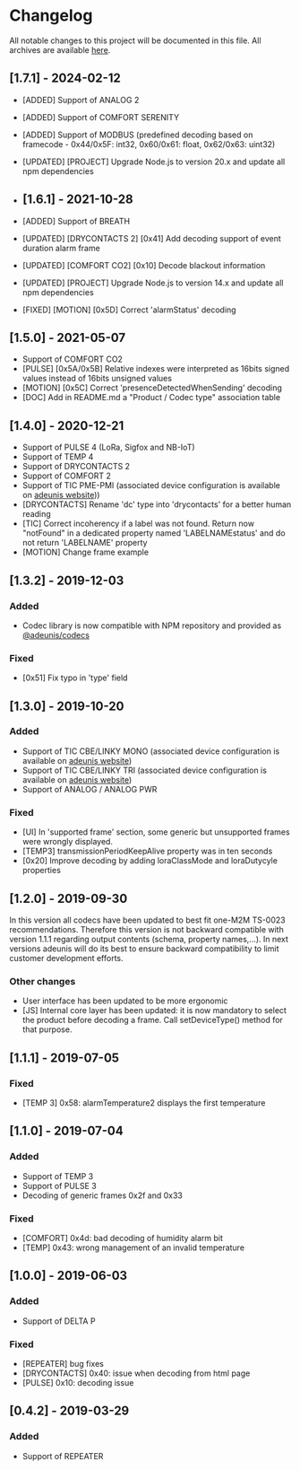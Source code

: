 # Changelog
All notable changes to this project will be documented in this file.
All archives are available <a href="https://codec-adeunis.com/changelog" target="_new">here</a>.

## [1.7.1] - 2024-02-12
- [ADDED] Support of ANALOG 2
- [ADDED] Support of COMFORT SERENITY
- [ADDED] Support of MODBUS (predefined decoding based on framecode - 0x44/0x5F: int32, 0x60/0x61: float, 0x62/0x63: uint32)
- [UPDATED] [PROJECT] Upgrade Node.js to version 20.x and update all npm dependencies

- ## [1.6.1] - 2021-10-28
- [ADDED] Support of BREATH
- [UPDATED] [DRYCONTACTS 2] [0x41] Add decoding support of event duration alarm frame
- [UPDATED] [COMFORT CO2] [0x10] Decode blackout information
- [UPDATED] [PROJECT] Upgrade Node.js to version 14.x and update all npm dependencies
- [FIXED] [MOTION] [0x5D] Correct 'alarmStatus' decoding

## [1.5.0] - 2021-05-07
- Support of COMFORT CO2
- [PULSE] [0x5A/0x5B] Relative indexes were interpreted as 16bits signed values instead of 16bits unsigned values
- [MOTION] [0x5C] Correct 'presenceDetectedWhenSending' decoding
- [DOC] Add in README.md a "Product / Codec type" association table

## [1.4.0] - 2020-12-21
- Support of PULSE 4 (LoRa, Sigfox and NB-IoT)
- Support of TEMP 4
- Support of DRYCONTACTS 2
- Support of COMFORT 2
- Support of TIC PME-PMI (associated device configuration is available on [adeunis website](https://www.adeunis.com/produit/tic-compteur-electrique/)))
- [DRYCONTACTS] Rename 'dc' type into 'drycontacts' for a better human reading
- [TIC] Correct incoherency if a label was not found. Return now "notFound" in a dedicated property named 'LABELNAMEstatus' and do not return 'LABELNAME' property
- [MOTION] Change frame example

## [1.3.2] - 2019-12-03

### Added
- Codec library is now compatible with NPM repository and provided as [@adeunis/codecs](https://www.npmjs.com/package/@adeunis/codecs)

### Fixed
- [0x51] Fix typo in 'type' field

## [1.3.0] - 2019-10-20

### Added
- Support of TIC CBE/LINKY MONO (associated device configuration is available on [adeunis website](https://www.adeunis.com/produit/tic-compteur-electrique/))
- Support of TIC CBE/LINKY TRI (associated device configuration is available on [adeunis website](https://www.adeunis.com/produit/tic-compteur-electrique/))
- Support of ANALOG / ANALOG PWR

### Fixed
- [UI] In 'supported frame' section, some generic but unsupported frames were wrongly displayed.
- [TEMP3] transmissionPeriodKeepAlive property was in ten seconds
- [0x20] Improve decoding by adding loraClassMode and loraDutycyle properties

## [1.2.0] - 2019-09-30

In this version all codecs have been updated to best fit one-M2M TS-0023 recommendations.
Therefore this version is not backward compatible with version 1.1.1 regarding output contents (schema, property names,...).
In next versions adeunis will do its best to ensure backward compatibility to limit customer development efforts. 

### Other changes
- User interface has been updated to be more ergonomic
- [JS] Internal core layer has been updated: it is now mandatory to select the product before decoding a frame. Call setDeviceType() method for that purpose.

## [1.1.1] - 2019-07-05

### Fixed
- [TEMP 3] 0x58: alarmTemperature2 displays the first temperature

## [1.1.0] - 2019-07-04

### Added
- Support of TEMP 3
- Support of PULSE 3
- Decoding of generic frames 0x2f and 0x33

### Fixed
- [COMFORT] 0x4d: bad decoding of humidity alarm bit
- [TEMP] 0x43: wrong management of an invalid temperature

## [1.0.0] - 2019-06-03

### Added
- Support of DELTA P

### Fixed
- [REPEATER] bug fixes
- [DRYCONTACTS] 0x40: issue when decoding from html page
- [PULSE] 0x10: decoding issue

## [0.4.2] - 2019-03-29

### Added
- Support of REPEATER

